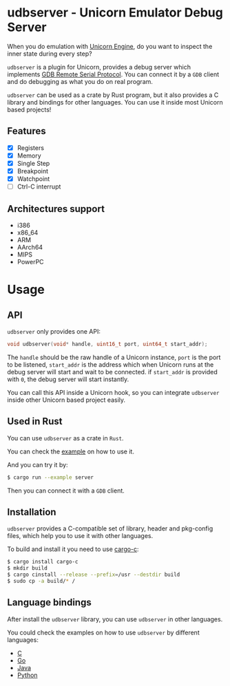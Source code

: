 # udbserver - Unicorn Emulator Debug Server

When you do emulation with [Unicorn Engine](https://www.unicorn-engine.org/), do you want to inspect the inner state during every step?

`udbserver` is a plugin for Unicorn, provides a debug server which implements [GDB Remote Serial Protocol](https://sourceware.org/gdb/onlinedocs/gdb/Remote-Protocol.html). You can connect it by a `GDB` client and do debugging as what you do on real program.

`udbserver` can be used as a crate by Rust program, but it also provides a C library and bindings for other languages. You can use it inside most Unicorn based projects!

## Features

* [x] Registers
* [x] Memory
* [x] Single Step
* [x] Breakpoint
* [x] Watchpoint
* [ ] Ctrl-C interrupt

## Architectures support

* i386
* x86\_64
* ARM
* AArch64
* MIPS
* PowerPC

# Usage

## API

`udbserver` only provides one API:

```c
void udbserver(void* handle, uint16_t port, uint64_t start_addr);
```

The `handle` should be the raw handle of a Unicorn instance, `port` is the port to be listened, `start_addr` is the address which when Unicorn runs at the debug server will start and wait to be connected. if `start_addr` is provided with `0`, the debug server will start instantly.

You can call this API inside a Unicorn hook, so you can integrate `udbserver` inside other Unicorn based project easily.

## Used in Rust

You can use `udbserver` as a crate in `Rust`.

You can check the [example](examples/server.rs) on how to use it.

And you can try it by:

```sh
$ cargo run --example server
```

Then you can connect it with a `GDB` client.

## Installation

`udbserver` provides a C-compatible set of library, header and pkg-config files, which help you to use it with other languages.

To build and install it you need to use [cargo-c](https://crates.io/crates/cargo-c):

```sh
$ cargo install cargo-c
$ mkdir build
$ cargo cinstall --release --prefix=/usr --destdir build
$ sudo cp -a build/* /
```

## Language bindings

After install the `udbserver` library, you can use `udbserver` in other languages.

You could check the examples on how to use `udbserver` by different languages:

* [C](bindings/c)
* [Go](bindings/go)
* [Java](bindings/java)
* [Python](bindings/python)
